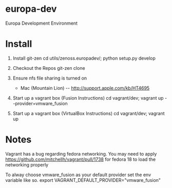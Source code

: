 europa-dev
==========

Europa Development Environment

Install
=======
   1. Install git-zen
      cd utils/zenoss.europadev/; python setup.py develop
   2. Checkout the Repos
      git-zen clone
   3. Ensure nfs file sharing is turned on
      - Mac (Mountain Lion) -- http://support.apple.com/kb/HT4695

   4. Start up a vagrant box (Fusion Instructions)
      cd vagrant/dev; vagrant up --provider=vmware_fusion

   5. Start up a vagrant box (VirtualBox Instructions)
      cd vagrant/dev; vagrant up

Notes
=====

Vagrant has a bug regarding fedora networking.  You may need to apply
https://github.com/mitchellh/vagrant/pull/1738 for fedora 18 to
load the networking properly

To alway choose vmware_fusion as your default provider set the env variable
like so.
export VAGRANT_DEFAULT_PROVIDER="vmware_fusion"

